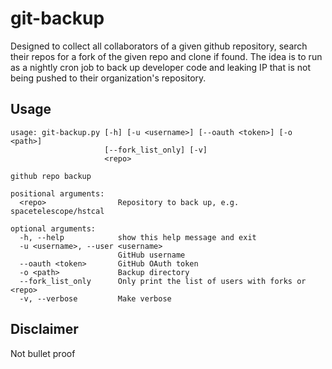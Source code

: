# git-backup

Designed to collect all collaborators of a given github repository, search their repos for a fork of the given repo and clone if found.
The idea is to run as a nightly cron job to back up developer code and leaking IP that is not being pushed to their organization's repository.

## Usage
```
usage: git-backup.py [-h] [-u <username>] [--oauth <token>] [-o <path>]
                     [--fork_list_only] [-v]
                     <repo>

github repo backup

positional arguments:
  <repo>                Repository to back up, e.g. spacetelescope/hstcal

optional arguments:
  -h, --help            show this help message and exit
  -u <username>, --user <username>
                        GitHub username
  --oauth <token>       GitHub OAuth token
  -o <path>             Backup directory
  --fork_list_only      Only print the list of users with forks or <repo>
  -v, --verbose         Make verbose
```

## Disclaimer
Not bullet proof
